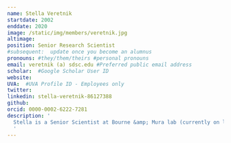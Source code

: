 ```yaml
---
name: Stella Veretnik
startdate: 2002
enddate: 2020
image: /static/img/members/veretnik.jpg
altimage:
position: Senior Research Scientist
#subsequent:  update once you become an alumnus
pronouns: #they/them/theirs #personal pronouns
email: veretnik (a) sdsc.edu #Preferred public email address
scholar:  #Google Scholar User ID
website:
UVA:  #UVA Profile ID - Employees only
twitter:
linkedin: stella-veretnik-86127388
github:
orcid: 0000-0002-6222-7281
description: '
  Stella is a Senior Scientist at Bourne &amp; Mura lab (currently on leave of absence). Trained in Genetics and Molecular Biology with a tinge of Computer Sciences, she is interested in computational approaches to molecular and structural evolution. Her former work includes development of evolutionary profiles of protein sequences, understanding the constrains underlying partitioning protein structures into domains, structural/functional evolution of Sm/lsm gene family and in-depth analysis of Small Beta Barrel fold. She is currently involved in conceptualization, definition and quantification of Urfold – which groups protein (sub)structures with similar Architectures but different Topologies.
  '
---
```


